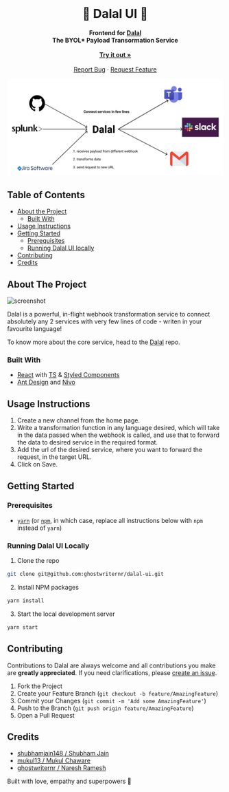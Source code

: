 <!-- PROJECT LOGO -->
<br />
<div align="center">
  <h1>🦹 Dalal UI 🦹</h1>

  <p align="center">
    <b>Frontend for <a href="https://github.com/ghostwriternr/dalal" target="_blank" rel="noopener noreferrer">Dalal</a></b>
    <br/>
    <b>The BYOL* Payload Transormation Service</b>
    <br /><br />
    <a href="https://www.usedalal.com"><strong>Try it out »</strong></a>
    <br /><br />
    <a href="https://github.com/ghostwriternr/dalal-ui/issues">Report Bug</a>
    ·
    <a href="https://github.com/ghostwriternr/dalal-ui/issues">Request Feature</a>
  </p>
  <img src="logo.png" alt="diagram"/>
</div>

## Table of Contents

-   [About the Project](#about-the-project)
    -   [Built With](#built-with)
-   [Usage Instructions](#usage-instructions)
-   [Getting Started](#getting-started)
    -   [Prerequisites](#prerequisites)
    -   [Running Dalal UI locally](#running-dalal-ui-locally)
-   [Contributing](#contributing)
-   [Credits](#credits)

## About The Project

![screenshot](https://user-images.githubusercontent.com/10023615/93024898-4e815180-f617-11ea-8fef-e1ca4c9ec442.png)

Dalal is a powerful, in-flight webhook transformation service to connect absolutely any 2 services with very few lines of code - writen in your favourite language!

To know more about the core service, head to the [Dalal](https://github.com/ghostwriternr/dalal) repo.

### Built With

-   [React](https://reactjs.org/) with [TS](https://www.typescriptlang.org/) & [Styled Components](https://styled-components.com/)
-   [Ant Design](https://ant.design/docs/react/introduce) and [Nivo](https://nivo.rocks/)

## Usage Instructions

1. Create a new channel from the home page.
2. Write a transformation function in any language desired, which will take in the data passed when the webhook is called, and use that to forward the data to desired service in the required format.
3. Add the url of the desired service, where you want to forward the request, in the target URL.
4. Click on Save.

## Getting Started

### Prerequisites

-   [`yarn`](https://classic.yarnpkg.com/en/docs/install/) (or [`npm`](https://docs.npmjs.com/downloading-and-installing-node-js-and-npm), in which case, replace all instructions below with `npm` instead of `yarn`)

### Running Dalal UI Locally

1. Clone the repo

```sh
git clone git@github.com:ghostwriternr/dalal-ui.git
```

2. Install NPM packages

```sh
yarn install
```

3. Start the local development server

```sh
yarn start
```

<!-- CONTRIBUTING -->

## Contributing

Contributions to Dalal are always welcome and all contributions you make are **greatly appreciated**. If you need clarifications, please [create an issue](https://github.com/ghostwriternr/dalal-ui/issues/new).

1. Fork the Project
2. Create your Feature Branch (`git checkout -b feature/AmazingFeature`)
3. Commit your Changes (`git commit -m 'Add some AmazingFeature'`)
4. Push to the Branch (`git push origin feature/AmazingFeature`)
5. Open a Pull Request

## Credits

-   [shubhamjain148 / Shubham Jain](https://github.com/shubhamjain148)
-   [mukul13 / Mukul Chaware](https://github.com/mukul13)
-   [ghostwriternr / Naresh Ramesh](https://github.com/ghostwriternr)

Built with love, empathy and superpowers 🌺
